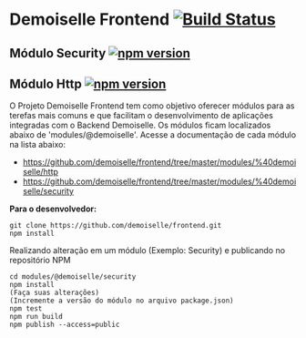 # Demoiselle Frontend [![Build Status](https://travis-ci.org/demoiselle/frontend.svg?branch=master)](https://travis-ci.org/demoiselle/frontend)

## Módulo Security [![npm version](https://badge.fury.io/js/%40demoiselle%2Fsecurity.svg)](https://badge.fury.io/js/%40demoiselle%2Fsecurity)
## Módulo Http [![npm version](https://badge.fury.io/js/%40demoiselle%2Fhttp.svg)](https://badge.fury.io/js/%40demoiselle%2Fhttp)

O Projeto Demoiselle Frontend tem como objetivo oferecer módulos para as terefas mais comuns e que facilitam o desenvolvimento de aplicações integradas com o Backend Demoiselle. Os módulos ficam localizados abaixo de 'modules/@demoiselle'. Acesse a documentação de cada módulo na lista abaixo:

* https://github.com/demoiselle/frontend/tree/master/modules/%40demoiselle/http
* https://github.com/demoiselle/frontend/tree/master/modules/%40demoiselle/security



**Para o desenvolvedor:**
```
git clone https://github.com/demoiselle/frontend.git
npm install
```

Realizando alteração em um módulo (Exemplo: Security) e publicando no repositório NPM
```
cd modules/@demoiselle/security
npm install
(Faça suas alterações)
(Incremente a versão do módulo no arquivo package.json)
npm test
npm run build
npm publish --access=public
```
